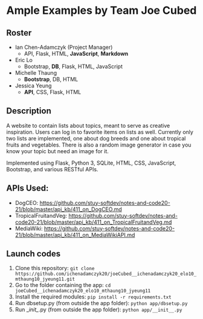 # Ample Examples by Team Joe Cubed
## Roster
* Ian Chen-Adamczyk (Project Manager)
    * API, Flask, HTML, __JavaScript__, __Markdown__
* Eric Lo
    * Bootstrap, __DB__, Flask, HTML, JavaScript
* Michelle Thaung
    * __Bootstrap__, DB, HTML
* Jessica Yeung
    * __API__, CSS, Flask, HTML
## Description
A website to contain lists about topics, meant to serve as creative inspiration. Users can log in to favorite items on lists as well. Currently only two lists are implemented, one about dog breeds and one about tropical fruits and vegetables. There is also a random image generator in case you know your topic but need an image for it.

Implemented using Flask, Python 3, SQLite, HTML, CSS, JavaScript, Bootstrap, and various RESTful APIs.

## APIs Used:
- DogCEO: https://github.com/stuy-softdev/notes-and-code20-21/blob/master/api_kb/411_on_DogCEO.md
- TropicalFruitandVeg: https://github.com/stuy-softdev/notes-and-code20-21/blob/master/api_kb/411_on_TropicalFruitandVeg.md
- MediaWiki: https://github.com/stuy-softdev/notes-and-code20-21/blob/master/api_kb/411_on_MediaWikiAPI.md

## Launch codes
1. Clone this repository: 
`git clone https://github.com/ichenadamczyk20/joeCubed__ichenadamczyk20_elo10_mthaung10_jyeung11.git`
2. Go to the folder containing the app:
`cd joeCubed__ichenadamczyk20_elo10_mthaung10_jyeung11`
3. Install the required modules:
`pip install -r requirements.txt`
4. Run dbsetup.py (from outside the app folder):
`python app/dbsetup.py`
5. Run \__init\__.py (from outside the app folder):
`python app/__init__.py`